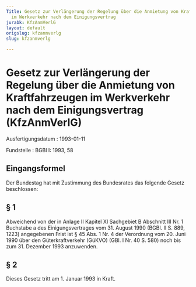 ```yaml
---
Title: Gesetz zur Verlängerung der Regelung über die Anmietung von Kraftfahrzeugen
  im Werkverkehr nach dem Einigungsvertrag
jurabk: KfzAnmVerlG
layout: default
origslug: kfzanmverlg
slug: kfzanmverlg

---
```


# Gesetz zur Verlängerung der Regelung über die Anmietung von Kraftfahrzeugen im Werkverkehr nach dem Einigungsvertrag (KfzAnmVerlG)

Ausfertigungsdatum
:   1993-01-11

Fundstelle
:   BGBl I: 1993, 58

## Eingangsformel

Der Bundestag hat mit Zustimmung des Bundesrates das folgende Gesetz
beschlossen:

## § 1

Abweichend von der in Anlage II Kapitel XI Sachgebiet B Abschnitt III
Nr. 1 Buchstabe a des Einigungsvertrages vom 31. August 1990 (BGBl. II
S. 889, 1223) angegebenen Frist ist § 45 Abs. 1 Nr. 4 der Verordnung
vom 20. Juni 1990 über den Güterkraftverkehr (GüKVO) (GBl. I Nr. 40 S.
580) noch bis zum 31. Dezember 1993 anzuwenden.

## § 2

Dieses Gesetz tritt am 1. Januar 1993 in Kraft.

